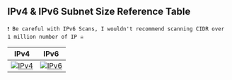 IPv4 & IPv6 Subnet Size Reference Table
-------
`❗ Be careful with IPv6 Scans, I wouldn't recommend scanning CIDR over 1 million number of IP ☠️`

| IPv4                                      | IPv6                                      |
|-------------------------------------------|-------------------------------------------|
| [![IPv4](https://img.shields.io/badge/IPv4-%23B487DE?style=for-the-badge&logo=internet-explorer&logoColor=white)](https://technoindian555.github.io/Tes/assets/IPv4.html) | [![IPv6](https://img.shields.io/badge/IPv6-%238A2BE2?style=for-the-badge&logo=internet-explorer&logoColor=white)](https://technoindian555.github.io/Test/assets/IPv6.html) |
